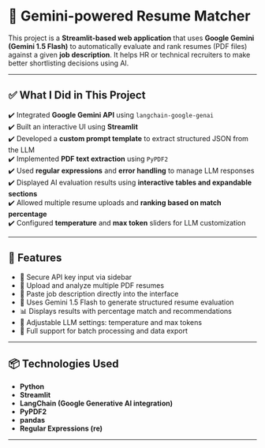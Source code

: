 # 📄 Gemini-powered Resume Matcher

This project is a **Streamlit-based web application** that uses **Google Gemini (Gemini 1.5 Flash)** to automatically evaluate and rank resumes (PDF files) against a given **job description**. It helps HR or technical recruiters to make better shortlisting decisions using AI.

---

## ✅ What I Did in This Project

✔️ Integrated **Google Gemini API** using `langchain-google-genai`  
✔️ Built an interactive UI using **Streamlit**  
✔️ Developed a **custom prompt template** to extract structured JSON from the LLM  
✔️ Implemented **PDF text extraction** using `PyPDF2`  
✔️ Used **regular expressions** and **error handling** to manage LLM responses  
✔️ Displayed AI evaluation results using **interactive tables and expandable sections**  
✔️ Allowed multiple resume uploads and **ranking based on match percentage**  
✔️ Configured **temperature** and **max token** sliders for LLM customization  

---

## 🚀 Features

- 🔐 Secure API key input via sidebar
- 📄 Upload and analyze multiple PDF resumes
- 💼 Paste job description directly into the interface
- 🤖 Uses Gemini 1.5 Flash to generate structured resume evaluation
- 📊 Displays results with percentage match and recommendations
- 🔄 Adjustable LLM settings: temperature and max tokens
- 🧾 Full support for batch processing and data export

---

## 📦 Technologies Used

- **Python**
- **Streamlit**
- **LangChain (Google Generative AI integration)**
- **PyPDF2**
- **pandas**
- **Regular Expressions (re)**

---
